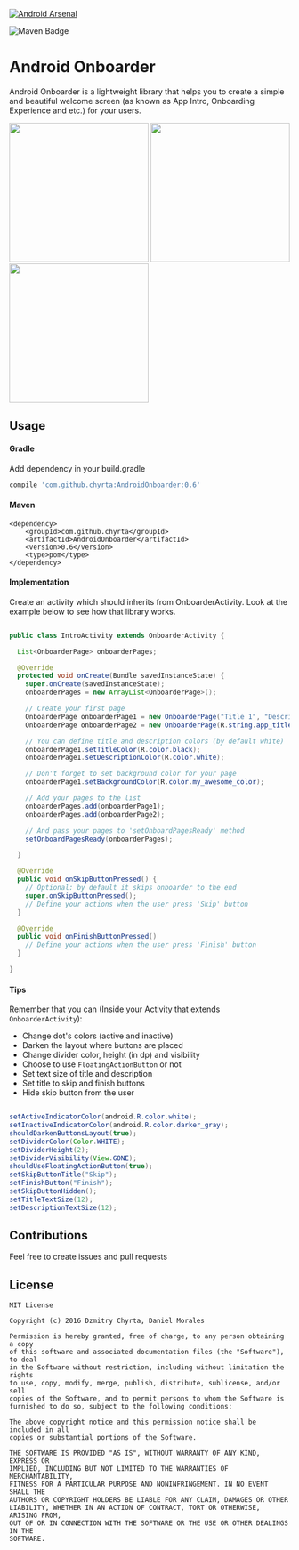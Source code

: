 [![Android Arsenal](https://img.shields.io/badge/Android%20Arsenal-AndroidOnboarder-green.svg?style=true)](https://android-arsenal.com/details/1/3393)

![Maven Badge](https://maven-badges.herokuapp.com/maven-central/com.github.chyrta/AndroidOnboarder/badge.svg)

# Android Onboarder
Android Onboarder is a lightweight library that helps you to create a simple and beautiful welcome screen (as known as App Intro, Onboarding Experience and etc.) for your users.

<image src="https://raw.githubusercontent.com/GrenderG/AndroidOnboarder/master/art/demo1.gif" width="250px">
<image src="https://raw.githubusercontent.com/GrenderG/AndroidOnboarder/master/art/demo2.gif" width="250px">
<image src="https://raw.githubusercontent.com/GrenderG/AndroidOnboarder/master/art/demo3.gif" width="250px">

## Usage

#### Gradle

Add dependency in your build.gradle

```groovy
compile 'com.github.chyrta:AndroidOnboarder:0.6'
```
#### Maven

```
<dependency>
    <groupId>com.github.chyrta</groupId>
    <artifactId>AndroidOnboarder</artifactId>
    <version>0.6</version>
    <type>pom</type>
</dependency>
```

#### Implementation

Create an activity which should inherits from OnboarderActivity. Look at the example below to see how that library works.

```java

public class IntroActivity extends OnboarderActivity {

  List<OnboarderPage> onboarderPages;

  @Override
  protected void onCreate(Bundle savedInstanceState) {
    super.onCreate(savedInstanceState);
    onboarderPages = new ArrayList<OnboarderPage>();

    // Create your first page
    OnboarderPage onboarderPage1 = new OnboarderPage("Title 1", "Description 1");
    OnboarderPage onboarderPage2 = new OnboarderPage(R.string.app_title, R.string.app_description, R.drawable.my_awesome_image);

    // You can define title and description colors (by default white)
    onboarderPage1.setTitleColor(R.color.black);
    onboarderPage1.setDescriptionColor(R.color.white);

    // Don't forget to set background color for your page
    onboarderPage1.setBackgroundColor(R.color.my_awesome_color);

    // Add your pages to the list
    onboarderPages.add(onboarderPage1);
    onboarderPages.add(onboarderPage2);

    // And pass your pages to 'setOnboardPagesReady' method
    setOnboardPagesReady(onboarderPages);

  }

  @Override
  public void onSkipButtonPressed() {
    // Optional: by default it skips onboarder to the end
    super.onSkipButtonPressed();
    // Define your actions when the user press 'Skip' button
  }

  @Override
  public void onFinishButtonPressed()
    // Define your actions when the user press 'Finish' button
  }

}
```

#### Tips

Remember that you can (Inside your Activity that extends ```OnboarderActivity```):
- Change dot's colors (active and inactive)
- Darken the layout where buttons are placed
- Change divider color, height (in dp) and visibility
- Choose to use ```FloatingActionButton``` or not
- Set text size of title and description
- Set title to skip and finish buttons
- Hide skip button from the user

```java

setActiveIndicatorColor(android.R.color.white);
setInactiveIndicatorColor(android.R.color.darker_gray);
shouldDarkenButtonsLayout(true);
setDividerColor(Color.WHITE);
setDividerHeight(2);
setDividerVisibility(View.GONE);
shouldUseFloatingActionButton(true);
setSkipButtonTitle("Skip");
setFinishButton("Finish");
setSkipButtonHidden();
setTitleTextSize(12);
setDescriptionTextSize(12);
```


## Contributions

Feel free to create issues and pull requests

## License

```
MIT License

Copyright (c) 2016 Dzmitry Chyrta, Daniel Morales

Permission is hereby granted, free of charge, to any person obtaining a copy
of this software and associated documentation files (the "Software"), to deal
in the Software without restriction, including without limitation the rights
to use, copy, modify, merge, publish, distribute, sublicense, and/or sell
copies of the Software, and to permit persons to whom the Software is
furnished to do so, subject to the following conditions:

The above copyright notice and this permission notice shall be included in all
copies or substantial portions of the Software.

THE SOFTWARE IS PROVIDED "AS IS", WITHOUT WARRANTY OF ANY KIND, EXPRESS OR
IMPLIED, INCLUDING BUT NOT LIMITED TO THE WARRANTIES OF MERCHANTABILITY,
FITNESS FOR A PARTICULAR PURPOSE AND NONINFRINGEMENT. IN NO EVENT SHALL THE
AUTHORS OR COPYRIGHT HOLDERS BE LIABLE FOR ANY CLAIM, DAMAGES OR OTHER
LIABILITY, WHETHER IN AN ACTION OF CONTRACT, TORT OR OTHERWISE, ARISING FROM,
OUT OF OR IN CONNECTION WITH THE SOFTWARE OR THE USE OR OTHER DEALINGS IN THE
SOFTWARE.
```
